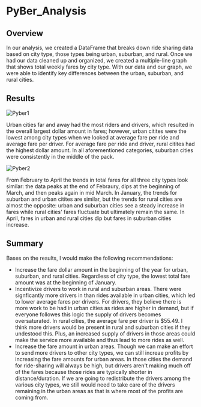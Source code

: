 # PyBer_Analysis
## Overview
In our analysis, we created a DataFrame that breaks down ride sharing data based on city type, those types being urban, suburban, and rural. Once we had our data cleaned up and organized, we created a multiple-line graph that shows total weekly fares by city type. With our data and our graph, we were able to identify key differences between the urban, suburban, and rural cities. 
## Results
![Pyber1](https://user-images.githubusercontent.com/99751636/162776155-bd44f667-5415-4eeb-a70e-ff39b78019e1.png)

Urban cities far and away had the most riders and drivers, which resulted in the overall largest dollar amount in fares; however, urban citites were the lowest among city types when we looked at average fare per ride and average fare per driver. For average fare per ride and driver, rural citites had the highest dollar amount. In all aforementioned categories, suburban cities were consistently in the middle of the pack.

![Pyber2](https://user-images.githubusercontent.com/99751636/162777346-f3925a81-3e30-483e-840e-1a175297aa7e.png)

From February to April the trends in total fares for all three city types look similar: the data peaks at the end of Febraury, dips at the beginning of March, and then peaks again in mid March. In January, the trends for suburban and urban citites are similar, but the trends for rural cities are almost the opposite: urban and suburban cities see a steady increase in fares while rural cities' fares fluctuate but ultimately remain the same. In April, fares in urban and rural cities dip but fares in suburban cities increase.
## Summary
Bases on the results, I would make the following recommendations:
* Increase the fare dollar amount in the beginning of the year for urban, suburban, and rural cities. Regardless of city type, the lowest total fare amount was at the beginning of January. 
* Incentivize drivers to work in rural and suburban areas. There were signficantly more drivers in than rides available in urban cities, which led to lower average fares per drivers. For drivers, they believe there is more work to be had in urban cities as rides are higher in demand, but if everyone followes this logic the supply of drivers becomes oversaturated. In rural cities, the average fare per driver is $55.49. I think more drivers would be present in rural and suburban cities if they undestood this. Plus, an increased supply of drivers in those areas could make the service more available and thus lead to more rides as well.
* Increase the fare amount in urban areas. Though we can make an effort to send more drivers to other city types, we can still increae profits by increasing the fare amounts for urban areas. In those cities the demand for ride-sharing will always be high, but drivers aren't making much off of the fares because those rides are typically shorter in distance/duration. If we are going to redistribute the drivers among the various city types, we still would need to take care of the drivers remaining in the urban areas as that is where most of the profits are coming from. 
